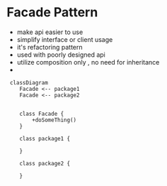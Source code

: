 # Facade Pattern 
- make api easier to use 
- simplify interface or client usage 
- it's refactoring pattern 
- used with poorly designed api 
- utilize composition only , no need for inheritance 
- 





```mermaid
 classDiagram
    Facade <-- package1
    Facade <-- package2
  
  
    class Facade {
        +doSomeThing()
    }
    
    class package1 {
         
    }
    
    class package2 {
         
    }
    
```